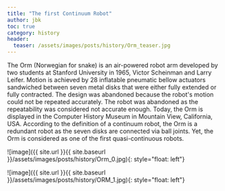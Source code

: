 ```yaml
---
title: "The first Continuum Robot"
author: jbk
toc: true
category: history
header:
  teaser: /assets/images/posts/history/Orm_teaser.jpg
---
```

The Orm (Norwegian for snake) is an air-powered robot arm developed by two students at Stanford University in 1965, Victor Scheinman and Larry Leifer.
Motion is achieved by 28 inflatable pneumatic bellow actuators sandwiched between seven metal disks that were either fully extended or fully contracted. 
The design was abandoned because the robot's motion could not be repeated accurately. 
The robot was abandoned as the repeatability was considered not accurate enough. 
Today, the Orm is displayed in the Computer History Museum in Mountain View, California, USA. 
According to the definition of a continuum robot, the Orm is a redundant robot as the seven disks are connected via ball joints. 
Yet, the Orm is considered as one of the first quasi-continuous robots.

![image]({{ site.url }}{{ site.baseurl }}/assets/images/posts/history/Orm_0.jpg){: style="float: left"}


![image]({{ site.url }}{{ site.baseurl }}/assets/images/posts/history/ORM_1.jpg){: style="float: left"} 